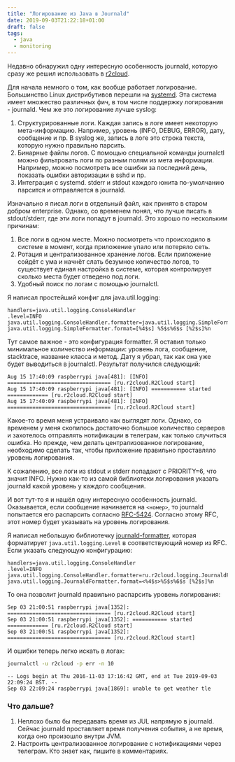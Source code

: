 ```yaml
---
title: "Логирование из Java в Journald"
date: 2019-09-03T21:22:18+01:00
draft: false
tags:
  - java
  - monitoring
---
```

Недавно обнаружил одну интересную особенность journald, которую сразу же решил использовать в [r2cloud](https://github.com/dernasherbrezon/r2cloud).

Для начала немного о том, как вообще работает логирование. Большинство Linux дистрибутивов перешли на [systemd](https://ru.wikipedia.org/wiki/Systemd). Эта система имеет множество различных фич, в том числе поддержку логирования - journald. Чем же это логирование лучше syslog:

 1. Структурированные логи. Каждая запись в логе имеет некоторую мета-информацию. Например, уровень (INFO, DEBUG, ERROR), дату, сообщение и пр. В syslog же, запись в логе это строка текста, которую нужно правильно парсить. 
 2. Бинарные файлы логов. С помощью специальной команды journalctl можно фильтровать логи по разным полям из мета информации. Например, можно посмотреть все ошибки за последний день, показать ошибки авторизации в sshd и пр.
 3. Интеграция с systemd. stderr и stdout каждого юнита по-умолчанию парсится и отправляется в journald.
 
Изначально я писал логи в отдельный файл, как принято в старом добром enterprise. Однако, со временем понял, что лучше писать в stdout/stderr, где эти логи попадут в journald. Это хорошо по нескольким причинам:

 1. Все логи в одном месте. Можно посмотреть что происходило в системе в момент, когда приложение упало или потеряло сеть.
 2. Ротация и централизованное хранение логов. Если приложение сойдёт с ума и начнёт слать безумное количество логов, то существует единая настройка в системе, которая контролирует сколько места будет отведено под логи.
 3. Удобный поиск по логам с помощью journalctl.
 
Я написал простейший конфиг для java.util.logging:

```
handlers=java.util.logging.ConsoleHandler
.level=INFO
java.util.logging.ConsoleHandler.formatter=java.util.logging.SimpleFormatter
java.util.logging.SimpleFormatter.format=[%4$s] %5$s%6$s [%2$s]%n
```

Тут самое важное - это конфигурация formatter. Я оставил только минимальное количество информации: уровень лога, сообщение, stacktrace, название класса и метод. Дату я убрал, так как она уже будет выводиться в journalctl. Результат получился следующий:

```
Aug 15 17:40:09 raspberrypi java[481]: [INFO] ================================= [ru.r2cloud.R2Cloud start]
Aug 15 17:40:09 raspberrypi java[481]: [INFO] =========== started ============= [ru.r2cloud.R2Cloud start]
Aug 15 17:40:09 raspberrypi java[481]: [INFO] ================================= [ru.r2cloud.R2Cloud start]
```

Какое-то время меня устраивало как выглядят логи. Однако, со временем у меня скопилось достаточно большое количество серверов и захотелось отправлять нотификации в телеграм, как только случиться ошибка. Но прежде, чем делать централизованное логирование, необходимо сделать так, чтобы приложение правильно проставляло уровень логирования.

К сожалению, все логи из stdout и stderr попадают с PRIORITY=6, что значит INFO. Нужно как-то из самой библиотеки логирования указать journald какой уровень у каждого сообщения.

И вот тут-то я и нашёл одну интересную особенность journald. Оказывается, если сообщение начинается на ```<номер>```, то journald попытается его распарсить согласно [RFC-5424](https://tools.ietf.org/html/rfc5424#section-6.2). Согласно этому RFC, этот номер будет указывать на уровень логирования.

Я написал небольшую библиотечку [journald-formatter](https://github.com/dernasherbrezon/journald-formatter), которая форматирует ```java.util.logging.Level``` в соответствующий номер из RFC. Если указать следующую конфигурацию:

```
handlers=java.util.logging.ConsoleHandler
.level=INFO
java.util.logging.ConsoleHandler.formatter=ru.r2cloud.logging.JournaldFormatter
java.util.logging.JournaldFormatter.format=<%4$s>%5$s%6$s [%2$s]%n
```

То она позволит journald правильно распарсить уровень логирования:

```
Sep 03 21:00:51 raspberrypi java[1352]: ================================= [ru.r2cloud.R2Cloud start]
Sep 03 21:00:51 raspberrypi java[1352]: =========== started ============= [ru.r2cloud.R2Cloud start]
Sep 03 21:00:51 raspberrypi java[1352]: ================================= [ru.r2cloud.R2Cloud start]
```

И ошибки теперь легко искать в логах:

```bash
journalctl -u r2cloud -p err -n 10
```

```
-- Logs begin at Thu 2016-11-03 17:16:42 GMT, end at Tue 2019-09-03 22:09:24 BST. --
Sep 03 22:09:24 raspberrypi java[1869]: unable to get weather tle
```

### Что дальше?

 1. Неплохо было бы передавать время из JUL напрямую в journald. Сейчас journald проставляет время получения события, а не время, когда оно произошло внутри JVM.
 2. Настроить централизованное логирование с нотификациями через телеграм. Кто знает как, пишите в комментариях.